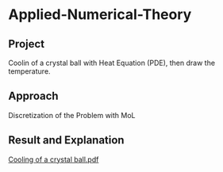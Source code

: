 # Applied-Numerical-Theory
## Project

Coolin of a crystal ball with Heat Equation (PDE), then draw the temperature. 

## Approach

Discretization of the Problem with MoL

## Result and Explanation 
[Cooling of a crystal ball.pdf](https://github.com/ChunyangHan996/Applied-Numerical-Theory/files/4086817/Cooling.of.a.crystal.ball.pdf)


